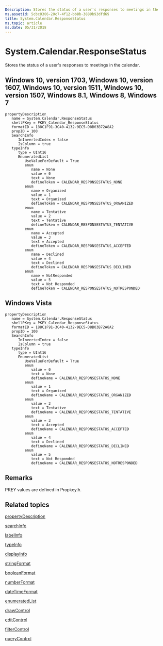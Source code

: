 ```yaml
---
Description: Stores the status of a user's responses to meetings in the calendar.
ms.assetid: 5cbc0306-20c7-4f12-bb8b-3889b93dfd69
title: System.Calendar.ResponseStatus
ms.topic: article
ms.date: 05/31/2018
---
```


# System.Calendar.ResponseStatus

Stores the status of a user's responses to meetings in the calendar.

## Windows 10, version 1703, Windows 10, version 1607, Windows 10, version 1511, Windows 10, version 1507, Windows 8.1, Windows 8, Windows 7

```
propertyDescription
   name = System.Calendar.ResponseStatus
   shellPKey = PKEY_Calendar_ResponseStatus
   formatID = 188C1F91-3C40-4132-9EC5-D8B03B72A8A2
   propID = 100
   SearchInfo
      InInvertedIndex = false
      IsColumn = true
   typeInfo
      type = UInt16
      EnumeratedList
         UseValueForDefault = True
         enum
            name = None
            value = 0
            text = None
            defineToken = CALENDAR_RESPONSESTATUS_NONE
         enum
            name = Organized
            value = 1
            text = Organized
            defineToken = CALENDAR_RESPONSESTATUS_ORGANIZED
         enum
            name = Tentative
            value = 2
            text = Tentative
            defineToken = CALENDAR_RESPONSESTATUS_TENTATIVE
         enum
            name = Accepted
            value = 3
            text = Accepted
            defineToken = CALENDAR_RESPONSESTATUS_ACCEPTED
         enum
            name = Declined
            value = 4
            text = Declined
            defineToken = CALENDAR_RESPONSESTATUS_DECLINED
         enum
            name = NotResponded
            value = 5
            text = Not Responded
            defineToken = CALENDAR_RESPONSESTATUS_NOTRESPONDED
```

## Windows Vista

```
propertyDescription
   name = System.Calendar.ResponseStatus
   shellPKey = PKEY_Calendar_ResponseStatus
   formatID = 188C1F91-3C40-4132-9EC5-D8B03B72A8A2
   propID = 100
   SearchInfo
      InInvertedIndex = false
      IsColumn = true
   typeInfo
      type = UInt16
      EnumeratedList
         UseValueForDefault = True
         enum
            value = 0
            text = None
            defineName = CALENDAR_RESPONSESTATUS_NONE
         enum
            value = 1
            text = Organized
            defineName = CALENDAR_RESPONSESTATUS_ORGANIZED
         enum
            value = 2
            text = Tentative
            defineName = CALENDAR_RESPONSESTATUS_TENTATIVE
         enum
            value = 3
            text = Accepted
            defineName = CALENDAR_RESPONSESTATUS_ACCEPTED
         enum
            value = 4
            text = Declined
            defineName = CALENDAR_RESPONSESTATUS_DECLINED
         enum
            value = 5
            text = Not Responded
            defineName = CALENDAR_RESPONSESTATUS_NOTRESPONDED
```

## Remarks

PKEY values are defined in Propkey.h.

## Related topics

<dl> <dt>

[propertyDescription](./propdesc-schema-propertydescription.md)
</dt> <dt>

[searchInfo](./propdesc-schema-searchinfo.md)
</dt> <dt>

[labelInfo](./propdesc-schema-labelinfo.md)
</dt> <dt>

[typeInfo](./propdesc-schema-typeinfo.md)
</dt> <dt>

[displayInfo](./propdesc-schema-displayinfo.md)
</dt> <dt>

[stringFormat](./propdesc-schema-stringformat.md)
</dt> <dt>

[booleanFormat](./propdesc-schema-booleanformat.md)
</dt> <dt>

[numberFormat](./propdesc-schema-numberformat.md)
</dt> <dt>

[dateTimeFormat](./propdesc-schema-datetimeformat.md)
</dt> <dt>

[enumeratedList](./propdesc-schema-enumeratedlist.md)
</dt> <dt>

[drawControl](./propdesc-schema-drawcontrol.md)
</dt> <dt>

[editControl](./propdesc-schema-editcontrol.md)
</dt> <dt>

[filterControl](./propdesc-schema-filtercontrol.md)
</dt> <dt>

[queryControl](./propdesc-schema-querycontrol.md)
</dt> </dl>

 

 